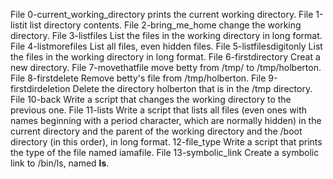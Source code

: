 File 0-current_working_directory prints the current working directory.
File 1-listit list directory contents.
File 2-bring_me_home change the working directory.
File 3-listfiles List the files in the working directory in long format.
File 4-listmorefiles List all files, even hidden files.
File 5-listfilesdigitonly List the files in the working directory in long format.
File 6-firstdirectory Creat a new directory.
File 7-movethatfile move betty from /tmp/ to /tmp/holberton.
File 8-firstdelete Remove betty's file from /tmp/holberton.
File 9-firstdirdeletion Delete the directory holberton that is in the /tmp directory.
File 10-back Write a script that changes the working directory to the previous one.
File 11-lists Write a script that lists all files (even ones with names beginning with a period character, which are normally hidden) in the current directory and the parent of the working directory and the /boot directory (in this order), in long format.
12-file_type Write a script that prints the type of the file named iamafile.
File 13-symbolic_link Create a symbolic link to /bin/ls, named __ls__.
